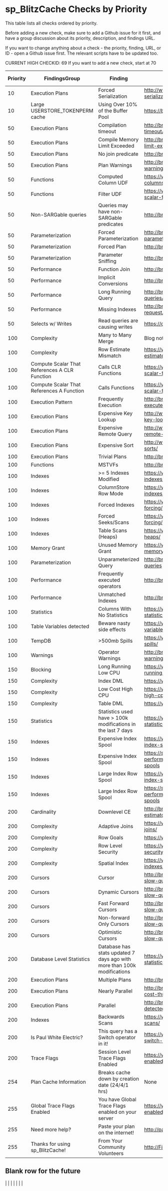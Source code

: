 # sp_BlitzCache Checks by Priority

This table lists all checks ordered by priority. 

Before adding a new check, make sure to add a Github issue for it first, and have a group discussion about its priority, description, and findings URL.

If you want to change anything about a check - the priority, finding, URL, or ID - open a Github issue first. The relevant scripts have to be updated too.

CURRENT HIGH CHECKID: 69
If you want to add a new check, start at 70

| Priority | FindingsGroup | Finding | URL | CheckID | Expert Mode |
|----------|---------------------------------|---------------------------------------|-------------------------------------------------|----------|-------------|
| 10 | Execution Plans | Forced Serialization | http://www.brentozar.com/blitzcache/forced-serialization/ | 25 | No |
| 10 | Large USERSTORE_TOKENPERM cache | Using Over 10% of the Buffer Pool | https://brentozar.com/go/userstore | 69 | No |
| 50 | Execution Plans | Compilation timeout | http://brentozar.com/blitzcache/compilation-timeout/ | 18 | No |
| 50 | Execution Plans | Compile Memory Limit Exceeded | http://brentozar.com/blitzcache/compile-memory-limit-exceeded/ | 19 | No |
| 50 | Execution Plans | No join predicate | http://brentozar.com/blitzcache/no-join-predicate/ | 20 | No |
| 50 | Execution Plans | Plan Warnings | http://brentozar.com/blitzcache/query-plan-warnings/ | 8 | No |
| 50 | Functions | Computed Column UDF | https://www.brentozar.com/blitzcache/computed-columns-referencing-functions/ | 42 | Yes |
| 50 | Functions | Filter UDF | https://www.brentozar.com/blitzcache/compute-scalar-functions/ | 44 | Yes |
| 50 | Non-SARGable queries | Queries may have non-SARGable predicates |http://brentozar.com/go/sargable| 62 | No |
| 50 | Parameterization | Forced Parameterization | http://brentozar.com/blitzcache/forced-parameterization/ | 5 | No |
| 50 | Parameterization | Forced Plan | http://brentozar.com/blitzcache/forced-plans/ | 3 | No |
| 50 | Parameterization | Parameter Sniffing | http://brentozar.com/blitzcache/parameter-sniffing/ | 2 | No |
| 50 | Performance | Function Join | http://brentozar.com/blitzcache/tvf-join/ | 17 | Yes |
| 50 | Performance | Implicit Conversions | http://brentozar.com/go/implicit | 14 | No |
| 50 | Performance | Long Running Query | http://brentozar.com/blitzcache/long-running-queries/ | 9 | No |
| 50 | Performance | Missing Indexes | http://brentozar.com/blitzcache/missing-index-request/ | 10 | No |
| 50 | Selects w/ Writes | Read queries are causing writes | https://dba.stackexchange.com/questions/191825/ | 66 | No |
| 100 | Complexity | Many to Many Merge | Blog not published yet | 61 | Yes |
| 100 | Complexity | Row Estimate Mismatch | https://www.brentozar.com/blitzcache/bad-estimates/ | 56 | Yes |
| 100 | Compute Scalar That References A CLR Function | Calls CLR Functions |  https://www.brentozar.com/blitzcache/compute-scalar-functions/| 31 | Yes |
| 100 | Compute Scalar That References A Function | Calls Functions |  https://www.brentozar.com/blitzcache/compute-scalar-functions/| 31 | Yes |
| 100 | Execution Pattern | Frequently Execution | http://brentozar.com/blitzcache/frequently-executed-queries/ | 1 | No |
| 100 | Execution Plans | Expensive Key Lookup | http://www.brentozar.com/blitzcache/expensive-key-lookups/ | 26 | No |
| 100 | Execution Plans | Expensive Remote Query | http://www.brentozar.com/blitzcache/expensive-remote-query/ | 28 |  |
| 100 | Execution Plans | Expensive Sort | http://www.brentozar.com/blitzcache/expensive-sorts/ | 43 | No |
| 100 | Execution Plans | Trivial Plans | http://brentozar.com/blitzcache/trivial-plans | 24 | No |
| 100 | Functions | MSTVFs | http://brentozar.com/blitzcache/tvf-join/ | 60 | No |
| 100 | Indexes | \>= 5 Indexes Modified | https://www.brentozar.com/blitzcache/many-indexes-modified/ | 45 | Yes |
| 100 | Indexes | ColumnStore Row Mode | https://www.brentozar.com/blitzcache/columnstore-indexes-operating-row-mode/ | 41 | Yes |
| 100 | Indexes | Forced Indexes | https://www.brentozar.com/blitzcache/optimizer-forcing/ | 39 | Yes |
| 100 | Indexes | Forced Seeks/Scans | https://www.brentozar.com/blitzcache/optimizer-forcing/ | 40 | Yes |
| 100 | Indexes | Table Scans (Heaps) | https://www.brentozar.com/archive/2012/05/video-heaps/ | 37 | No |
| 100 | Memory Grant | Unused Memory Grant | https://www.brentozar.com/blitzcache/unused-memory-grants/ | 30 | No |
| 100 | Parameterization | Unparameterized Query | http://brentozar.com/blitzcache/unparameterized-queries | 23 | Yes |
| 100 | Performance | Frequently executed operators | http://brentozar.com/blitzcache/busy-loops/ | 16 | Yes |
| 100 | Performance | Unmatched Indexes | http://brentozar.com/blitzcache/unmatched-indexes | 22 | No |
| 100 | Statistics | Columns With No Statistics | https://www.brentozar.com/blitzcache/columns-no-statistics/ | 35 | No |
| 100 | Table Variables detected | Beware nasty side effects | https://www.brentozar.com/blitzcache/table-variables/ | 33 | No |
| 100 | TempDB | >500mb Spills | https://www.brentozar.com/blitzcache/tempdb-spills/ | 59 | No |
| 100 | Warnings | Operator Warnings | http://brentozar.com/blitzcache/query-plan-warnings/ | 36 | Yes |
| 150 | Blocking | Long Running Low CPU | https://www.brentozar.com/blitzcache/long-running-low-cpu/ | 50 | No |
| 150 | Complexity | Index DML | https://www.brentozar.com/blitzcache/index-dml/ | 48 | Yes |
| 150 | Complexity | Low Cost High CPU | https://www.brentozar.com/blitzcache/low-cost-high-cpu/ | 51 | No |
| 150 | Complexity | Table DML | https://www.brentozar.com/blitzcache/table-dml/ | 49 | Yes |
| 150 | Statistics | Statistics used have > 100k modifications in the last 7 days | https://www.brentozar.com/blitzcache/stale-statistics/ | 52 | No |
| 150 | Indexes | Expensive Index Spool | https://www.brentozar.com/blitzcache/eager-index-spools/ | 54 | No |
| 150 | Indexes | Expensive Index Spool | https://sqlperformance.com/2019/09/sql-performance/nested-loops-joins-performance-spools | 67 | No |
| 150 | Indexes | Large Index Row Spool | https://www.brentozar.com/blitzcache/eager-index-spools/ | 55 | No |
| 150 | Indexes | Large Index Row Spool | https://sqlperformance.com/2019/09/sql-performance/nested-loops-joins-performance-spools | 68 | No |
| 200 | Cardinality | Downlevel CE | http://brentozar.com/blitzcache/legacy-cardinality-estimator/ | 13 | No |
| 200 | Complexity | Adaptive Joins | https://www.brentozar.com/blitzcache/adaptive-joins/ | 53 | No |
| 200 | Complexity | Row Goals | https://www.brentozar.com/go/rowgoals/ | 58 | Yes |
| 200 | Complexity | Row Level Security | https://www.brentozar.com/blitzcache/row-level-security/ | 46 | Yes |
| 200 | Complexity | Spatial Index | https://www.brentozar.com/blitzcache/spatial-indexes/ | 47 | Yes |
| 200 | Cursors | Cursor | http://brentozar.com/blitzcache/cursors-found-slow-queries/ | 4 | No |
| 200 | Cursors | Dynamic Cursors | http://brentozar.com/blitzcache/cursors-found-slow-queries/ | 4 | No |
| 200 | Cursors | Fast Forward Cursors | http://brentozar.com/blitzcache/cursors-found-slow-queries/ | 4 | No |
| 200 | Cursors | Non-forward Only Cursors | http://brentozar.com/blitzcache/cursors-found-slow-queries/ | 4 | No |
| 200 | Cursors | Optimistic Cursors | http://brentozar.com/blitzcache/cursors-found-slow-queries/ | 4 | No |
| 200 | Database Level Statistics | Database has stats updated 7 days ago with more than 100k modifications | https://www.brentozar.com/blitzcache/stale-statistics/ | 997 | No |
| 200 | Execution Plans | Multiple Plans | http://brentozar.com/blitzcache/multiple-plans/ | 21 | No |
| 200 | Execution Plans | Nearly Parallel | http://brentozar.com/blitzcache/query-cost-near-cost-threshold-parallelism/ | 7 | No |
| 200 | Execution Plans | Parallel | http://brentozar.com/blitzcache/parallel-plans-detected/ | 6 | No |
| 200 | Indexes | Backwards Scans | https://www.brentozar.com/blitzcache/backwards-scans/ | 38 | Yes |
| 200 | Is Paul White Electric? | This query has a Switch operator in it! | https://www.sql.kiwi/2013/06/hello-operator-my-switch-is-bored.html | 998 | Yes |
| 200 | Trace Flags | Session Level Trace Flags Enabled | https://www.brentozar.com/blitz/trace-flags-enabled-globally/ | 29 | No |
| 254 | Plan Cache Information | Breaks cache down by creation date (24/4/1 hrs) | None | 999 | No |
| 255 | Global Trace Flags Enabled | You have Global Trace Flags enabled on your server | https://www.brentozar.com/blitz/trace-flags-enabled-globally/ | 1000 | No |
| 255 | Need more help? | Paste your plan on the internet! | http://pastetheplan.com | 2147483646 | No |
| 255 | Thanks for using sp_BlitzCache! | From Your Community Volunteers | http://FirstResponderKit.org | 2147483647 | No |


## Blank row for the future
|  |  |  |  |  |  |




